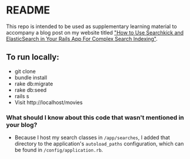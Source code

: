 # README

This repo is intended to be used as supplementary learning material to accompany a blog post on my website titled 
["How to Use Searchkick and ElasticSearch in Your Rails App For Complex Search Indexing"](http://aimeeault.com/2016/02/05/how-to-use-searchkick-and-elasticsearch-in-your-rails-app-for-complex-search-indexing/).

## To run locally:

* git clone
* bundle install
* rake db:migrate
* rake db:seed
* rails s
* Visit http://localhost/movies

### What should I know about this code that wasn't mentioned in your blog?
* Because I host my search classes in `/app/searches`, I added that directory to the application's `autoload_paths` configuration, which can be found in `/config/application.rb`. 
